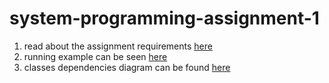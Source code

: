 # system-programming-assignment-1

1. read about the assignment requirements [here](doc/HW1_SPL.pdf)
2. running example can be seen [here](doc/Running%20example.pdf)
3. classes dependencies diagram can be found [here]()